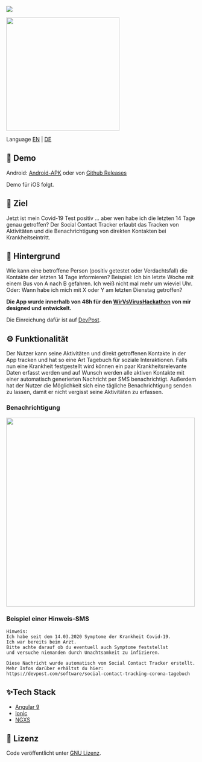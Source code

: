 ![](https://i.ibb.co/TvcGSNx/github.png)

<a href="https://wirvsvirushackathon.org/">
  <img src="https://i.ibb.co/ZzG24xB/Logo-Projekt-01.png" width="300px" height="auto">
</a>

Language [EN](https://github.com/tgrassl/Covid19-Social-Contact-Tracker/blob/master/README-EN.md) | [DE](https://github.com/tgrassl/Covid19-Social-Contact-Tracker/blob/master/README.md)

## 📱 Demo
Android:
[Android-APK](https://drive.google.com/open?id=1yHNAtayV3Q0zx_YLJMP8LQunQYg8Rd7J)
oder von [Github Releases](https://github.com/tgrassl/Covid19-Social-Contact-Tracker/releases)

Demo für iOS folgt.

## 🎯 Ziel
Jetzt ist mein Covid-19 Test positiv … aber wen habe ich die letzten 14 Tage genau getroffen? 
Der Social Contact Tracker erlaubt das Tracken von Aktivitäten und die Benachrichtigung von direkten Kontakten bei Krankheitseintritt. 

## 💭 Hintergrund
Wie kann eine betroffene Person (positiv getestet oder Verdachtsfall) die Kontakte der letzten 14 Tage informieren? Beispiel: Ich bin letzte Woche mit einem Bus von A nach B gefahren. Ich weiß nicht mal mehr um wieviel Uhr. Oder: Wann habe ich mich mit X oder Y am letzten Dienstag getroffen?

**Die App wurde innerhalb von 48h für den [WirVsVirusHackathon](https://wirvsvirushackathon.org/) von mir designed und entwickelt.**

Die Einreichung dafür ist auf [DevPost](https://devpost.com/software/social-contact-tracking-corona-tagebuch).

## ⚙ Funktionalität 
Der Nutzer kann seine Aktivitäten und direkt getroffenen Kontakte in der App tracken und hat so eine Art Tagebuch für soziale Interaktionen. Falls nun eine Krankheit festgestellt wird können ein paar Krankheitsrelevante Daten erfasst werden und auf Wunsch werden alle aktiven Kontakte mit einer automatisch generierten Nachricht per SMS benachrichtigt.
Außerdem hat der Nutzer die Möglichkeit sich eine tägliche Benachrichtigung senden zu lassen, damit er nicht vergisst seine Aktivitäten zu erfassen.

### Benachrichtigung
<img src="https://i.ibb.co/M9QrPd0/notify.png" width="500px" height="auto">

### Beispiel einer Hinweis-SMS
```
Hinweis:
Ich habe seit dem 14.03.2020 Symptome der Krankheit Covid-19.
Ich war bereits beim Arzt.
Bitte achte darauf ob du eventuell auch Symptome feststellst 
und versuche niemanden durch Unachtsamkeit zu infizieren.

Diese Nachricht wurde automatisch vom Social Contact Tracker erstellt.
Mehr Infos darüber erhältst du hier: https://devpost.com/software/social-contact-tracking-corona-tagebuch
```

## ✨Tech Stack
- [Angular 9](http://angular.io/)
- [Ionic](https://ionicframework.com/)
- [NGXS](https://www.ngxs.io/)

## 📃 Lizenz
Code veröffentlicht unter [GNU Lizenz](https://github.com/tgrassl/Covid19-Social-Contact-Tracker/blob/master/LICENSE).
